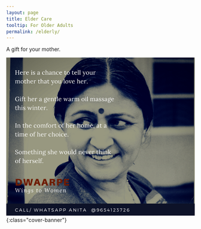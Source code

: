 ```yaml
---
layout: page
title: Elder Care 
tooltip: For Older Adults 
permalink: /elderly/
---
```


A gift for your mother.
<meta description="DwaarPe's at-home services in Noida, Gurgaon, Delhi, Ghaziabad, Faridabad for the elderly - facials, massages, knee-pain care, pedicures - using Ayurvedic and branded products" />

![mother](/assets/ma.jpg){:class="cover-banner"}
